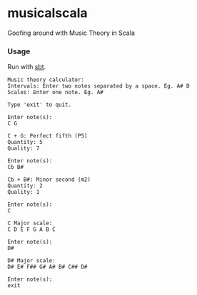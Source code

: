 # musicalscala
Goofing around with Music Theory in Scala

### Usage
Run with [sbt](https://www.scala-sbt.org/). 

```
Music theory calculator:
Intervals: Enter two notes separated by a space. Eg. A# D
Scales: Enter one note. Eg. A#

Type 'exit' to quit.

Enter note(s):
C G

C + G: Perfect fifth (P5)
Quantity: 5
Quality: 7

Enter note(s):
Cb B#

Cb + B#: Minor second (m2)
Quantity: 2
Quality: 1

Enter note(s):
C

C Major scale:
C D E F G A B C

Enter note(s):
D#

D# Major scale:
D# E# F## G# A# B# C## D#

Enter note(s):
exit
```
